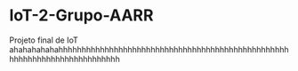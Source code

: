 # IoT-2-Grupo-AARR
Projeto final de IoT ahahahahahahhhhhhhhhhhhhhhhhhhhhhhhhhhhhhhhhhhhhhhhhhhhhhhhhhhhhhhhhhhhhhhhhhhhhhhhhh
